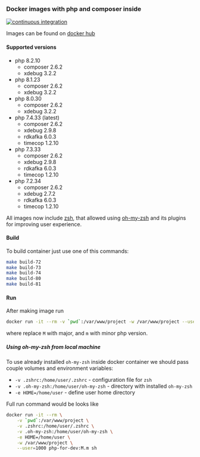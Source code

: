 ### Docker images with php and composer inside

[![continuous integration](https://github.com/Dannecron/php-for-dev/actions/workflows/continuous-integration.yml/badge.svg?branch=master)](https://github.com/Dannecron/php-for-dev/actions)

Images can be found on [docker hub](https://hub.docker.com/repository/docker/dannecron/php-for-dev)

#### Supported versions

* php 8.2.10
  * composer 2.6.2
  * xdebug 3.2.2
* php 8.1.23
  * composer 2.6.2
  * xdebug 3.2.2
* php 8.0.30
  * composer 2.6.2
  * xdebug 3.2.2
* php 7.4.33 (latest)
  * composer 2.6.2
  * xdebug 2.9.8
  * rdkafka 6.0.3
  * timecop 1.2.10
* php 7.3.33
  * composer 2.6.2
  * xdebug 2.9.8
  * rdkafka 6.0.3
  * timecop 1.2.10
* php 7.2.34
  * composer 2.6.2
  * xdebug 2.7.2
  * rdkafka 6.0.3
  * timecop 1.2.10

All images now include [zsh](https://www.zsh.org/), that allowed using [oh-my-zsh](https://github.com/ohmyzsh/ohmyzsh) and its plugins for improving user experience.

#### Build

To build container just use one of this commands:
```bash
make build-72
make build-73
make build-74
make build-80
make build-81
```

#### Run

After making image run

```bash
docker run -it --rm -v `pwd`:/var/www/project -w /var/www/project --user=1000 php-for-dev:M.m sh
```

where replace `M` with major, and `m` with minor php version.

##### Using oh-my-zsh from local machine

To use already installed `oh-my-zsh` inside docker container we should pass couple volumes and environment variables:
* `-v .zshrc:/home/user/.zshrc` - configuration file for `zsh`
* `-v .oh-my-zsh:/home/user/oh-my-zsh` - directory with installed `oh-my-zsh`
* `-e HOME=/home/user` - define user home directory

Full run command would be looks like
```bash
docker run -it --rm \
    -v `pwd`:/var/www/project \
    -v .zshrc:/home/user/.zshrc \
    -v .oh-my-zsh:/home/user/oh-my-zsh \
    -e HOME=/home/user \
    -w /var/www/project \
    --user=1000 php-for-dev:M.m sh
```
